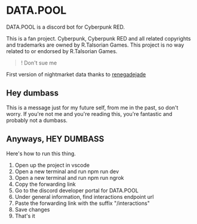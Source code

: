 # DATA.POOL

DATA.POOL is a discord bot for Cyberpunk RED. 

This is a fan project. Cyberpunk, Cyberpunk RED and all related copyrights and trademarks are owned by R.Talsorian Games. This project is no way related to or endorsed by R.Talsorian Games. 
>! Don't sue me

First version of nightmarket data thanks to [renegadejade](https://github.com/renegadejade/glitch)

## Hey dumbass

This is a message just for my future self, from me in the past, so don't
worry. If you're not me and you're reading this, you're fantastic and 
probably not a dumbass.

## Anyways, HEY DUMBASS

Here's how to run this thing.
<ol>
	<li>Open up the project in vscode</li>
	<li>Open a new terminal and run npm run dev</li>
	<li>Open a new terminal and run npm run ngrok</li>
	<li>Copy the forwarding link</li>
	<li>Go to the discord developer portal for DATA.POOL</li>
	<li>Under general information, find interactions endpoint url</li>
	<li>Paste the forwarding link with the suffix "/interactions"</li>
	<li>Save changes</li>
	<li>That's it</li>
</ol>
